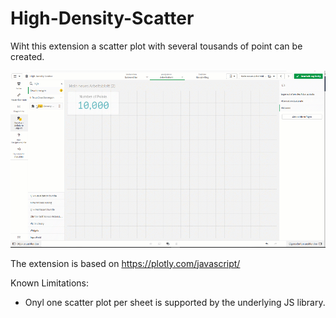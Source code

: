 # High-Density-Scatter

Wiht this extension a scatter plot with several tousands of point can be created. 


![High-Density-Scatter.gif](demo/HighDensityScatter.gif)

The extension is based on https://plotly.com/javascript/

Known Limitations:
- Onyl one scatter plot per sheet is supported by the underlying JS library.
